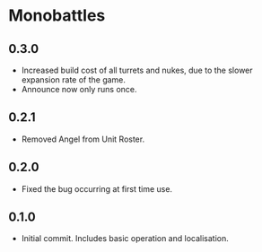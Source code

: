 # Monobattles

## 0.3.0

- Increased build cost of all turrets and nukes, due to the slower expansion rate of the game.
- Announce now only runs once.

## 0.2.1

- Removed Angel from Unit Roster.

## 0.2.0

- Fixed the bug occurring at first time use.

## 0.1.0

- Initial commit. Includes basic operation and localisation.